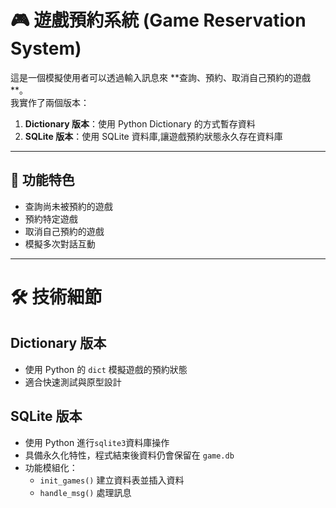 
# 🎮 遊戲預約系統 (Game Reservation System)

這是一個模擬使用者可以透過輸入訊息來 **查詢、預約、取消自己預約的遊戲 **。  
我實作了兩個版本：  

1. **Dictionary 版本**：使用 Python Dictionary 的方式暫存資料  
2. **SQLite 版本**：使用 SQLite 資料庫,讓遊戲預約狀態永久存在資料庫  

---

## 📌 功能特色
- 查詢尚未被預約的遊戲  
- 預約特定遊戲  
- 取消自己預約的遊戲  
- 模擬多次對話互動  

---

# 🛠 技術細節

## Dictionary 版本
- 使用 Python 的 `dict` 模擬遊戲的預約狀態  
- 適合快速測試與原型設計  

## SQLite 版本
- 使用 Python 進行`sqlite3`資料庫操作  
- 具備永久化特性，程式結束後資料仍會保留在 `game.db`  
- 功能模組化：  
  - `init_games()` 建立資料表並插入資料  
  - `handle_msg()` 處理訊息  

